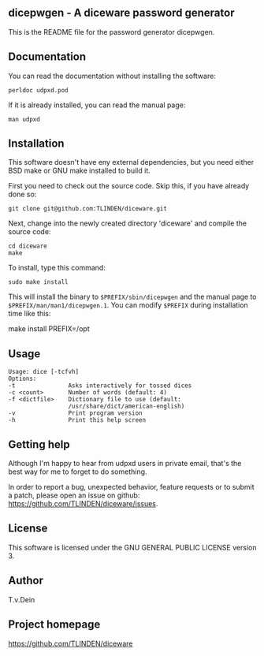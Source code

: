 ## dicepwgen - A diceware password generator

This is the README file for the password generator dicepwgen.

## Documentation

You can read the documentation without installing the
software:

    perldoc udpxd.pod

If it is already installed, you can read the manual page:

    man udpxd

## Installation

This software doesn't have eny external dependencies, but
you need either BSD make or GNU make installed to build it.

First you need to check out the source code. Skip this, if
you have already done so:

    git clone git@github.com:TLINDEN/diceware.git

Next, change into the newly created directory 'diceware' and
compile the source code:

    cd diceware
    make

To install, type this command:

    sudo make install

This will install the binary to `$PREFIX/sbin/dicepwgen` and
the manual page to `$PREFIX/man/man1/dicepwgen.1`. You can
modify `$PREFIX` during installation time like this:

   make install PREFIX=/opt


## Usage

```
Usage: dice [-tcfvh]
Options: 
-t               Asks interactively for tossed dices
-c <count>       Number of words (default: 4)
-f <dictfile>    Dictionary file to use (default:
                 /usr/share/dict/american-english)
-v               Print program version
-h               Print this help screen
```

## Getting help

Although I'm happy to hear from udpxd users in private email,
that's the best way for me to forget to do something.

In order to report a bug, unexpected behavior, feature requests
or to submit a patch, please open an issue on github:
https://github.com/TLINDEN/diceware/issues.

## License

This software is licensed under the GNU GENERAL PUBLIC LICENSE version 3.

## Author

T.v.Dein <tom AT vondein DOT org>

## Project homepage

https://github.com/TLINDEN/diceware
